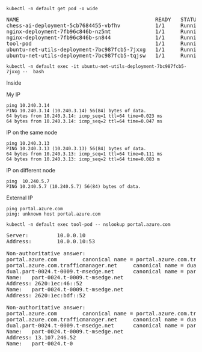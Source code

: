 ```console
kubectl -n default get pod -o wide
```

<pre>
NAME                                           READY   STATUS    RESTARTS   AGE     IP            NODE                                NOMINATED NODE   READINESS GATES
chess-ai-deployment-5cb7684455-vbfhv           1/1     Running   0          4m28s   10.240.4.12   aks-nodepool1-31571454-vmss000004   <none>           <none>
nginx-deployment-7fb96c846b-nz5mt              1/1     Running   0          4m27s   10.240.5.6    aks-nodepool1-31571454-vmss000005   <none>           <none>
nginx-deployment-7fb96c846b-sn844              1/1     Running   0          4m27s   10.240.3.13   aks-nodepool1-31571454-vmss000003   <none>           <none>
tool-pod                                       1/1     Running   0          4m27s   10.240.4.13   aks-nodepool1-31571454-vmss000004   <none>           <none>
ubuntu-net-utils-deployment-7bc987fcb5-7jxxg   1/1     Running   0          4m27s   10.240.3.14   aks-nodepool1-31571454-vmss000003   <none>           <none>
ubuntu-net-utils-deployment-7bc987fcb5-tqjsw   1/1     Running   0          4m27s   10.240.5.7    aks-nodepool1-31571454-vmss000005   <none>           <none>
</pre>

```console
kubectl -n default exec -it ubuntu-net-utils-deployment-7bc987fcb5-7jxxg --  bash
```

Inside 

My IP

```
ping 10.240.3.14
PING 10.240.3.14 (10.240.3.14) 56(84) bytes of data.
64 bytes from 10.240.3.14: icmp_seq=1 ttl=64 time=0.023 ms
64 bytes from 10.240.3.14: icmp_seq=2 ttl=64 time=0.047 ms
```

IP on the same node 
```
ping 10.240.3.13
PING 10.240.3.13 (10.240.3.13) 56(84) bytes of data.
64 bytes from 10.240.3.13: icmp_seq=1 ttl=64 time=0.111 ms
64 bytes from 10.240.3.13: icmp_seq=2 ttl=64 time=0.083 m
```

IP on different node 
```
ping  10.240.5.7
PING 10.240.5.7 (10.240.5.7) 56(84) bytes of data.
```


External IP 
```
ping portal.azure.com
ping: unknown host portal.azure.com
```


```
kubectl -n default exec tool-pod -- nslookup portal.azure.com
```

<pre>
Server:         10.0.0.10
Address:        10.0.0.10:53

Non-authoritative answer:
portal.azure.com        canonical name = portal.azure.com.trafficmanager.net
portal.azure.com.trafficmanager.net     canonical name = dual.part-0024.t-0009.t-msedge.net
dual.part-0024.t-0009.t-msedge.net      canonical name = part-0024.t-0009.t-msedge.net
Name:   part-0024.t-0009.t-msedge.net
Address: 2620:1ec:46::52
Name:   part-0024.t-0009.t-msedge.net
Address: 2620:1ec:bdf::52

Non-authoritative answer:
portal.azure.com        canonical name = portal.azure.com.trafficmanager.net
portal.azure.com.trafficmanager.net     canonical name = dual.part-0024.t-0009.t-msedge.net
dual.part-0024.t-0009.t-msedge.net      canonical name = part-0024.t-0009.t-msedge.net
Name:   part-0024.t-0009.t-msedge.net
Address: 13.107.246.52
Name:   part-0024.t-0
</pre>


